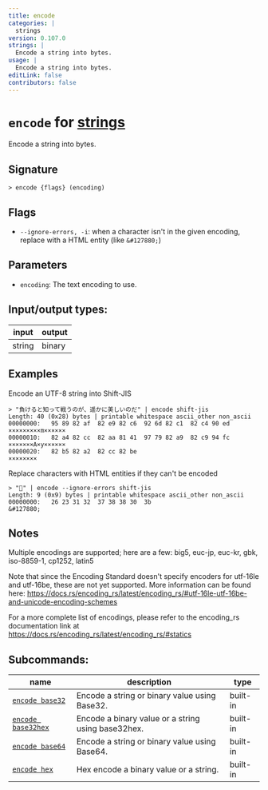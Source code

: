 ```yaml
---
title: encode
categories: |
  strings
version: 0.107.0
strings: |
  Encode a string into bytes.
usage: |
  Encode a string into bytes.
editLink: false
contributors: false
---
```

<!-- This file is automatically generated. Please edit the command in https://github.com/nushell/nushell instead. -->

# `encode` for [strings](/commands/categories/strings.md)

<div class='command-title'>Encode a string into bytes.</div>

## Signature

```> encode {flags} (encoding)```

## Flags

 -  `--ignore-errors, -i`: when a character isn't in the given encoding, replace with a HTML entity (like `&#127880;`)

## Parameters

 -  `encoding`: The text encoding to use.


## Input/output types:

| input  | output |
| ------ | ------ |
| string | binary |
## Examples

Encode an UTF-8 string into Shift-JIS
```nu
> "負けると知って戦うのが、遥かに美しいのだ" | encode shift-jis
Length: 40 (0x28) bytes | printable whitespace ascii_other non_ascii
00000000:   95 89 82 af  82 e9 82 c6  92 6d 82 c1  82 c4 90 ed   ×××××××××m××××××
00000010:   82 a4 82 cc  82 aa 81 41  97 79 82 a9  82 c9 94 fc   ×××××××A×y××××××
00000020:   82 b5 82 a2  82 cc 82 be                             ××××××××

```

Replace characters with HTML entities if they can't be encoded
```nu
> "🎈" | encode --ignore-errors shift-jis
Length: 9 (0x9) bytes | printable whitespace ascii_other non_ascii
00000000:   26 23 31 32  37 38 38 30  3b                         &#127880;

```

## Notes
Multiple encodings are supported; here are a few:
big5, euc-jp, euc-kr, gbk, iso-8859-1, cp1252, latin5

Note that since the Encoding Standard doesn't specify encoders for utf-16le and utf-16be, these are not yet supported.
More information can be found here: https://docs.rs/encoding_rs/latest/encoding_rs/#utf-16le-utf-16be-and-unicode-encoding-schemes

For a more complete list of encodings, please refer to the encoding_rs
documentation link at https://docs.rs/encoding_rs/latest/encoding_rs/#statics

## Subcommands:

| name                                                     | description                                        | type     |
| -------------------------------------------------------- | -------------------------------------------------- | -------- |
| [`encode base32`](/commands/docs/encode_base32.md)       | Encode a string or binary value using Base32.      | built-in |
| [`encode base32hex`](/commands/docs/encode_base32hex.md) | Encode a binary value or a string using base32hex. | built-in |
| [`encode base64`](/commands/docs/encode_base64.md)       | Encode a string or binary value using Base64.      | built-in |
| [`encode hex`](/commands/docs/encode_hex.md)             | Hex encode a binary value or a string.             | built-in |